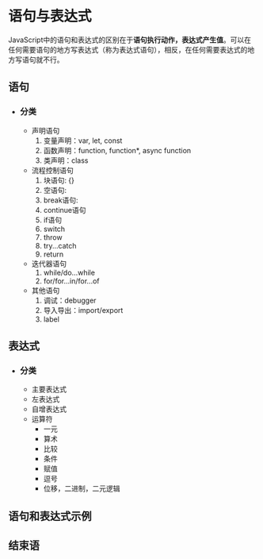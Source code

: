 # 语句与表达式
JavaScript中的语句和表达式的区别在于**语句执行动作，表达式产生值**。可以在任何需要语句的地方写表达式（称为表达式语句），相反，在任何需要表达式的地方写语句就不行。

## 语句
<!-- 单个语句可以跨多行。每个语句可用分号隔开在一行中出现。 -->

+ ### 分类
    - 声明语句
        1. 变量声明：var, let, const
        2. 函数声明：function, function*, async function
        3. 类声明：class
    - 流程控制语句
        1. 块语句: {}
        2. 空语句: 
        3. break语句: 
        4. continue语句
        5. if语句
        6. switch
        7. throw
        8. try...catch
        9. return
    - 迭代器语句
        1. while/do...while
        2. for/for...in/for...of
    - 其他语句
        1. 调试：debugger
        2. 导入导出：import/export
        3. label

## 表达式
+ ### 分类
    - 主要表达式
    - 左表达式
    - 自增表达式
    - 运算符
        * 一元
        * 算术
        * 比较
        * 条件
        * 赋值
        * 逗号
        * 位移，二进制，二元逻辑

## 语句和表达式示例

## 结束语